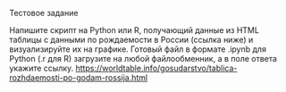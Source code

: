 Тестовое задание

Напишите скрипт на Python или R, получающий данные из HTML таблицы с данными по рождаемости в России (ссылка ниже) и визуализируйте их на графике. Готовый файл в формате .ipynb для Python (.r для R) загрузите на любой файлообменник, а в поле ответа укажите ссылку.
https://worldtable.info/gosudarstvo/tablica-rozhdaemosti-po-godam-rossija.html
